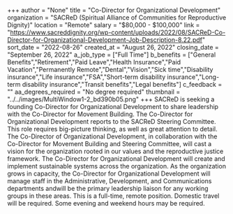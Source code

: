 +++
author = "None"
title = "Co-Director for Organizational Development"
organization = "SACReD (Spiritual Alliance of Communities for Reproductive Dignity)"
location = "Remote"
salary = "$80,000 - $100,000"
link = "https://www.sacreddignity.org/wp-content/uploads/2022/08/SACReD-Co-Director-for-Organizational-Development-Job-Description-8.22.pdf"
sort_date = "2022-08-26"
created_at = "August 26, 2022"
closing_date = "September 26, 2022"
a_job_type = ["Full Time"]
b_benefits = ["General Benefits","Retirement","Paid Leave","Health Insurance","Paid Vacation","Permanently Remote","Dental","Vision","Sick time","Disability insurance","Life insurance","FSA","Short-term disability insurance","Long-term disability insurance","Transit benefits","Legal benefits"]
c_feedback = ""
aa_degrees_required = "No degree required"
thumbnail = "../../images/MultiWindow1-2_bd390b05.png"
+++
SACReD is seeking a founding Co-Director for Organizational Development to share leadership with the Co-Director for Movement Building. The Co-Director for Organizational Development reports to the SACReD Steering Committee. This role requires big-picture thinking, as well as great attention to detail. The Co-Director of Organizational Development, in collaboration with the Co-Director for Movement Building and Steering Committee, will cast a vision for the organization rooted in our values and the reproductive justice framework. The Co-Director for Organizational Development will create and implement sustainable systems across the organization. As the organization grows in capacity, the Co-Director for Organizational Development will manage staff in the Administrative, Development, and Communications departments andwill be the primary leadership liaison for any working groups in these areas. This is a full-time, remote position. Domestic travel will be required. Some evening and weekend hours may be required.